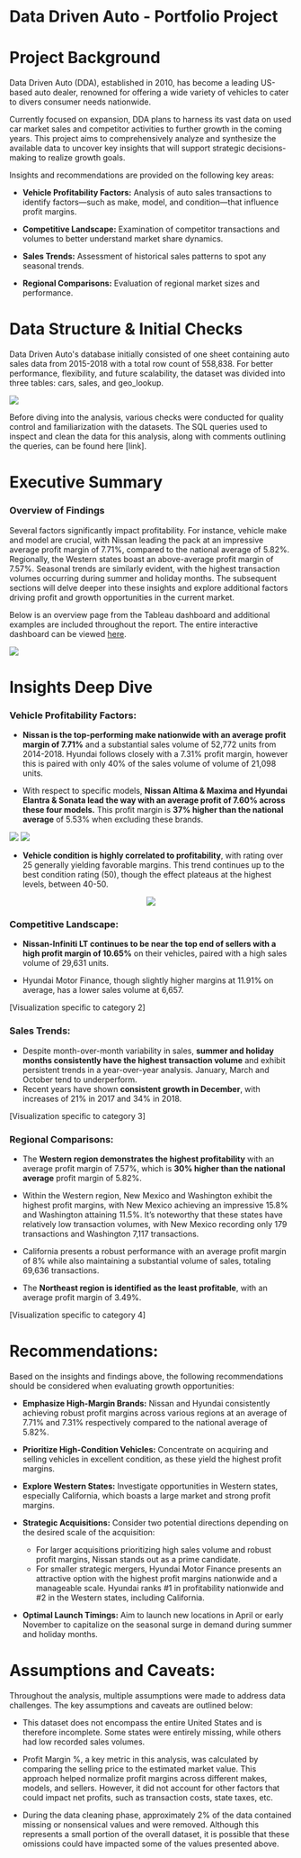 # Data Driven Auto - Portfolio Project



# Project Background

Data Driven Auto (DDA), established in 2010, has become a leading US-based auto dealer, renowned for offering a wide variety of vehicles to cater to divers consumer needs nationwide.

Currently focused on expansion, DDA plans to harness its vast data on used car market sales and competitor activities to further growth in the coming years. This project aims to comprehensively analyze and synthesize the available data to uncover key insights that will support strategic decisions-making to realize growth goals.

Insights and recommendations are provided on the following key areas:

- **Vehicle Profitability Factors:** Analysis of auto sales transactions to identify factors—such as make, model, and condition—that influence profit margins.

- **Competitive Landscape:** Examination of competitor transactions and volumes to better understand market share dynamics.

- **Sales Trends:** Assessment of historical sales patterns to spot any seasonal trends.

- **Regional Comparisons:** Evaluation of regional market sizes and performance.


# Data Structure & Initial Checks

Data Driven Auto's database initially consisted of one sheet containing auto sales data from 2015-2018 with a total row count of 558,838. For better performance, flexibility, and future scalability, the dataset was divided into three tables: cars, sales, and geo_lookup.

![](https://github.com/CohenEmmanuel/Data-Driven-Auto-Portfolio-Project/blob/main/assets/img/ERD.png)

Before diving into the analysis, various checks were conducted for quality control and familiarization with the datasets. The SQL queries used to inspect and clean the data for this analysis, along with comments outlining the queries, can be found here [link].

# Executive Summary

### Overview of Findings

Several factors significantly impact profitability. For instance, vehicle make and model are crucial, with Nissan leading the pack at an impressive average profit margin of 7.71%, compared to the national average of 5.82%. Regionally, the Western states boast an above-average profit margin of 7.57%. Seasonal trends are similarly evident, with the highest transaction volumes occurring during summer and holiday months. The subsequent sections will delve deeper into these insights and explore additional factors driving profit and growth opportunities in the current market.

Below is an overview page from the Tableau dashboard and additional examples are included throughout the report. The entire interactive dashboard can be viewed [here](https://public.tableau.com/app/profile/emmanuel.cohen/viz/DataDrivenAuto/Dashboard-Make).

![](https://github.com/CohenEmmanuel/Data-Driven-Auto-Portfolio-Project/blob/main/assets/img/Dashboard_1.png)



# Insights Deep Dive
### Vehicle Profitability Factors:

* **Nissan is the top-performing make nationwide with an average profit margin of 7.71%** and a substantial sales volume of 52,772 units from 2014-2018. Hyundai follows closely with a 7.31% profit margin, however this is paired with only 40% of the sales volume of volume of 21,098 units.
  
* With respect to specific models, **Nissan Altima & Maxima and Hyundai Elantra & Sonata lead the way with an average profit of 7.60% across these four models.** This profit margin is **37% higher than the national average** of 5.53% when excluding these brands.

![](https://github.com/CohenEmmanuel/Data-Driven-Auto-Portfolio-Project/blob/main/assets/img/Dashboard_2_p1.png)
![](https://github.com/CohenEmmanuel/Data-Driven-Auto-Portfolio-Project/blob/main/assets/img/Dashboard_2_p2.png)

* **Vehicle condition is highly correlated to profitability**, with rating over 25 generally yielding favorable margins. This trend continues up to the best condition rating (50), though the effect plateaus at the highest levels, between 40-50.

<p align="center">
  <img src="https://github.com/CohenEmmanuel/Data-Driven-Auto-Portfolio-Project/blob/main/assets/img/Condition.png" />
</p>

### Competitive Landscape:

* **Nissan-Infiniti LT continues to be near the top end of sellers with a high profit margin of 10.65%** on their vehicles, paired with a high sales volume of 29,631 units.
  
* Hyundai Motor Finance, though slightly higher margins at 11.91% on average, has a lower sales volume at 6,657.

[Visualization specific to category 2]


### Sales Trends:

* Despite month-over-month variability in sales, **summer and holiday months consistently have the highest transaction volume** and exhibit persistent trends in a year-over-year analysis. January, March and October tend to underperform.
* Recent years have shown **consistent growth in December**, with increases of 21% in 2017 and 34% in 2018.

[Visualization specific to category 3]


### Regional Comparisons:

* The **Western region demonstrates the highest profitability** with an average profit margin of 7.57%, which is **30% higher than the national average** profit margin of 5.82%.
  
* Within the Western region, New Mexico and Washington exhibit the highest profit margins, with New Mexico achieving an impressive 15.8% and Washington attaining 11.5%. It’s noteworthy that these states have relatively low transaction volumes, with New Mexico recording only 179 transactions and Washington 7,117 transactions.
  
* California presents a robust performance with an average profit margin of 8% while also maintaining a substantial volume of sales, totaling 69,636 transactions.
  
* The **Northeast region is identified as the least profitable**, with an average profit margin of 3.49%.

[Visualization specific to category 4]



# Recommendations:

Based on the insights and findings above, the following recommendations should be considered when evaluating growth opportunities: 

* **Emphasize High-Margin Brands:** Nissan and Hyundai consistently achieving robust profit margins across various regions at an average of 7.71% and 7.31% respectively compared to the national average of 5.82%.
  
* **Prioritize High-Condition Vehicles:** Concentrate on acquiring and selling vehicles in excellent condition, as these yield the highest profit margins.
  
* **Explore Western States:** Investigate opportunities in Western states, especially California, which boasts a large market and strong profit margins.
  
* **Strategic Acquisitions:** Consider two potential directions depending on the desired scale of the acquisition:
	* For larger acquisitions prioritizing high sales volume and robust profit margins, Nissan stands out as a prime candidate.
	* For smaller strategic mergers, Hyundai Motor Finance presents an attractive option with the highest profit margins nationwide and a manageable scale. Hyundai ranks #1 in profitability nationwide and #2 in the Western states, including California.
   
* **Optimal Launch Timings:** Aim to launch new locations in April or early November to capitalize on the seasonal surge in demand during summer and holiday months.
  


# Assumptions and Caveats:

Throughout the analysis, multiple assumptions were made to address data challenges. The key assumptions and caveats are outlined below:

* This dataset does not encompass the entire United States and is therefore incomplete. Some states were entirely missing, while others had low recorded sales volumes.
  
* Profit Margin %, a key metric in this analysis, was calculated by comparing the selling price to the estimated market value. This approach helped normalize profit margins across different makes, models, and sellers. However, it did not account for other factors that could impact net profits, such as transaction costs, state taxes, etc.
  
* During the data cleaning phase, approximately 2% of the data contained missing or nonsensical values and were removed. Although this represents a small portion of the overall dataset, it is possible that these omissions could have impacted some of the values presented above.
